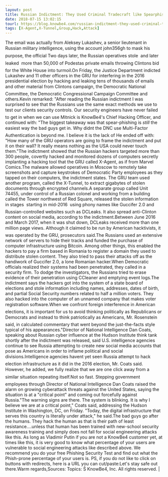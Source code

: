 ```yaml
---
layout: post
title: Russian Indictment: They Used Criminal Tradecraft like Spearphishing To Hack The Democratic Party
date: 2018-07-15 13:02:15
tourl: https://blog.knowbe4.com/russian-indictment-they-used-criminal-tradecraft-like-spearphishing-to-hack-the-democratic-party
tags: [X-Agent,X-Tunnel,Group,Hack,Attack]
---
```

The email was actually from Aleksey Lukashev, a senior lieutenant in Russian military intelligence, using the account john356gh to mask his purpose, the official Two days later, the Russian operatives stole  and later leaked  more than 50,000 of Podestas private emails throwing Clintons bid for the White House into turmoil.On Friday, the Justice Department indicted Lukashev and 11 other officers in the GRU for interfering in the 2016 presidential election by hacking and leaking tens of thousands of emails and other material from Clintons campaign, the Democratic National Committee, the Democratic Congressional Campaign Committee and others.Kevin remarked: "After reading the Russian indictment I was surprised to see that the Russians use the same exact methods we use to test our clients security controls. Our security engineers have never failed to get in when we can use Mitnick is KnowBe4's Chief Hacking Officer, and continued with: "The biggest takeaway was that spear-phishing is *still* the easiest way the bad guys get in. Why didnt the DNC use Multi-Factor Authentication is beyond me. I believe it is the lack of He ended off with: "How many of the GRU operators are going to frame the indictment and put it on their wall? It really means nothing as the USA could never touch them."The indictment showed that the Russian hackers targeted more than 300 people, covertly hacked and monitored dozens of computers secretly implanting a hacking tool that the GRU called X-Agent, as if from Marvel Comics.The malware allowed operatives in Moscow to remotely take screenshots and capture keystrokes of Democratic Party employees as they tapped on their computers, the indictment states. The GRU team used another program, called the X-Tunnel, to extract gigabytes of stolen documents through encrypted channels.A separate group called Unit 74455, under control of a Russian colonel and working from a building called the Tower northwest of Red Square, released the stolen information in stages  starting in mid-2016  using phony names like Guccifer 2.0 and Russian-controlled websites such as DCLeaks. It also spread anti-Clinton content on social media, according to the indictment.Between June 2016 and March 2017, when it was shut down, DCLeaks received more than one million page views. Although it claimed to be run by American hacktivists, it was operated by the GRU, prosecutors said.The Russians used an extensive network of servers to hide their tracks and funded the purchase of computer infrastructure using Bitcoin. Among other things, this enabled the hackers to pay a firm based in Romania to register a domain they used to distribute stolen content. They also tried to pass their attacks off as the handiwork of Guccifer 2.0, a lone Romanian hacker.When Democratic officials realized their systems had been penetrated, they called in a security firm. To dodge the investigators, the Russians tried to erase evidence of their penetration using CCleaner and emptying event logs.The indictment says the hackers got into the system of a state board of elections and stole information including names, addresses, dates of birth, and partial Social Security numbers related to half a million voters. They also hacked into the computer of an unnamed company that makes voter registration software.When we confront foreign interference in American elections, it is important for us to avoid thinking politically as Republicans or Democrats and instead to think patriotically as Americans, Mr. Rosenstein said, in calculated commentary that went beyond the just-the-facts style typical of his appearances."Director of National Intelligence Dan Coats, speaking about Russian cyber influence at the Hudson Institute think tank shortly after the indictment was released, said U.S. intelligence agencies continue to see Russia attempting to create new social media accounts that pose as Americans in order to inflame political and social divisions.Intelligence agencies havent yet seen Russia attempt to hack election infrastructure as it did in the 2016 election, Mr. Coats said. However, he added, we fully realize that we are one click away from a similar situation repeating itself.Not so fast. Stepping government employees through Director of National Intelligence Dan Coats raised the alarm on growing cyberattack threats against the United States, saying the situation is at a "critical point" and coming out forcefully against Russia."The warning signs are there. The system is blinking. It is why I believe we are at a critical point," Coats said, addressing the Hudson Institute in Washington, DC, on Friday. "Today, the digital infrastructure that serves this country is literally under attack," he said.The bad guys go after the humans. They hack the human as that is their path of least resistance....unless that human has been trained with new-school security awareness training and simply does not fall for social engineering attacks like this. As long as Vladimir Putin if you are not a KnowBe4 customer yet, at times like this, it is very good to know what percentage of your users are vulnerable to social engineering attacks like described above. We recommend you do your free Phishing Security Test and find out what the Phish-prone percentage of your users is. PS, if you do not like to click on buttons with redirects, here is a URL you can cut/paste:Let's stay safe out there.Warm regards,Sources: Topics: Š KnowBe4, Inc. All rights reserved. | 